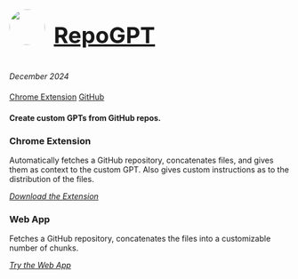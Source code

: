 <a href="https://repogpt.marcelc.uk" target="_blank" style="display: flex; align-items: center; gap: 1rem;">
  <img src="/website/media/projects/repogpt-logo.png" width="64" height="64" style="border-radius: 100%" />
  <h1 style="font-size: 2.5rem;">RepoGPT</h1>
</a>

*December 2024*

<div style="padding: 0.4rem 0;">
  <a href="https://chromewebstore.google.com/detail/repogpt/bjlincjfieichdipifodbekfhdlceikf" target="_blank">Chrome Extension</a>
  <a href="https://github.com/marciclabas/repogpt" target="_blank">GitHub</a>
</div>

**Create custom GPTs from GitHub repos.**

### Chrome Extension

Automatically fetches a GitHub repository, concatenates files, and gives them as context to the custom GPT. Also gives custom instructions as to the distribution of the files.

[*Download the Extension*](https://chromewebstore.google.com/detail/repogpt/bjlincjfieichdipifodbekfhdlceikf)


### Web App

Fetches a GitHub repository, concatenates the files into a customizable number of chunks.

[*Try the Web App*](https://repogpt.marcelc.uk)
